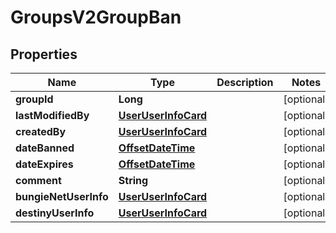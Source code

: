 
# GroupsV2GroupBan

## Properties
Name | Type | Description | Notes
------------ | ------------- | ------------- | -------------
**groupId** | **Long** |  |  [optional]
**lastModifiedBy** | [**UserUserInfoCard**](UserUserInfoCard.md) |  |  [optional]
**createdBy** | [**UserUserInfoCard**](UserUserInfoCard.md) |  |  [optional]
**dateBanned** | [**OffsetDateTime**](OffsetDateTime.md) |  |  [optional]
**dateExpires** | [**OffsetDateTime**](OffsetDateTime.md) |  |  [optional]
**comment** | **String** |  |  [optional]
**bungieNetUserInfo** | [**UserUserInfoCard**](UserUserInfoCard.md) |  |  [optional]
**destinyUserInfo** | [**UserUserInfoCard**](UserUserInfoCard.md) |  |  [optional]




